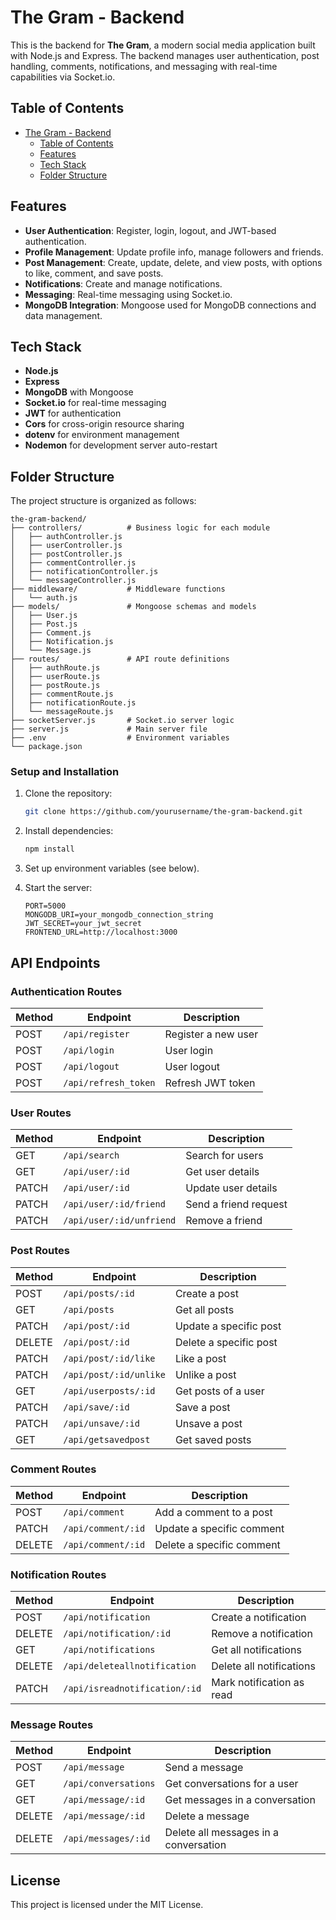 # The Gram - Backend

This is the backend for **The Gram**, a modern social media application built with Node.js and Express. The backend manages user authentication, post handling, comments, notifications, and messaging with real-time capabilities via Socket.io.

## Table of Contents
- [The Gram - Backend](#the-gram---backend)
  - [Table of Contents](#table-of-contents)
  - [Features](#features)
  - [Tech Stack](#tech-stack)
  - [Folder Structure](#folder-structure)

## Features

- **User Authentication**: Register, login, logout, and JWT-based authentication.
- **Profile Management**: Update profile info, manage followers and friends.
- **Post Management**: Create, update, delete, and view posts, with options to like, comment, and save posts.
- **Notifications**: Create and manage notifications.
- **Messaging**: Real-time messaging using Socket.io.
- **MongoDB Integration**: Mongoose used for MongoDB connections and data management.

## Tech Stack

- **Node.js**
- **Express**
- **MongoDB** with Mongoose
- **Socket.io** for real-time messaging
- **JWT** for authentication
- **Cors** for cross-origin resource sharing
- **dotenv** for environment management
- **Nodemon** for development server auto-restart

## Folder Structure

The project structure is organized as follows:

```plaintext
the-gram-backend/
├── controllers/          # Business logic for each module
│   ├── authController.js
│   ├── userController.js
│   ├── postController.js
│   ├── commentController.js
│   ├── notificationController.js
│   └── messageController.js
├── middleware/           # Middleware functions
│   └── auth.js
├── models/               # Mongoose schemas and models
│   ├── User.js
│   ├── Post.js
│   ├── Comment.js
│   ├── Notification.js
│   └── Message.js
├── routes/               # API route definitions
│   ├── authRoute.js
│   ├── userRoute.js
│   ├── postRoute.js
│   ├── commentRoute.js
│   ├── notificationRoute.js
│   └── messageRoute.js
├── socketServer.js       # Socket.io server logic
├── server.js             # Main server file
├── .env                  # Environment variables
└── package.json
```

### Setup and Installation
1. Clone the repository:

    ```bash
    git clone https://github.com/yourusername/the-gram-backend.git
    ```
2. Install dependencies:
   ```bash
   npm install
   ```

3. Set up environment variables (see below).

4. Start the server:


    ```plaintext
    PORT=5000
    MONGODB_URI=your_mongodb_connection_string
    JWT_SECRET=your_jwt_secret
    FRONTEND_URL=http://localhost:3000
    ```

## API Endpoints

### Authentication Routes

| Method | Endpoint               | Description             |
|--------|------------------------|-------------------------|
| POST   | `/api/register`        | Register a new user     |
| POST   | `/api/login`           | User login              |
| POST   | `/api/logout`          | User logout             |
| POST   | `/api/refresh_token`   | Refresh JWT token       |

### User Routes

| Method | Endpoint               | Description                       |
|--------|------------------------|-----------------------------------|
| GET    | `/api/search`          | Search for users                 |
| GET    | `/api/user/:id`        | Get user details                 |
| PATCH  | `/api/user/:id`        | Update user details              |
| PATCH  | `/api/user/:id/friend` | Send a friend request            |
| PATCH  | `/api/user/:id/unfriend`| Remove a friend                 |

### Post Routes

| Method | Endpoint               | Description                     |
|--------|------------------------|---------------------------------|
| POST   | `/api/posts/:id`       | Create a post                   |
| GET    | `/api/posts`           | Get all posts                   |
| PATCH  | `/api/post/:id`        | Update a specific post          |
| DELETE | `/api/post/:id`        | Delete a specific post          |
| PATCH  | `/api/post/:id/like`   | Like a post                     |
| PATCH  | `/api/post/:id/unlike` | Unlike a post                   |
| GET    | `/api/userposts/:id`   | Get posts of a user            |
| PATCH  | `/api/save/:id`        | Save a post                     |
| PATCH  | `/api/unsave/:id`      | Unsave a post                   |
| GET    | `/api/getsavedpost`    | Get saved posts                 |

### Comment Routes

| Method | Endpoint               | Description                        |
|--------|------------------------|------------------------------------|
| POST   | `/api/comment`         | Add a comment to a post           |
| PATCH  | `/api/comment/:id`     | Update a specific comment         |
| DELETE | `/api/comment/:id`     | Delete a specific comment         |

### Notification Routes

| Method | Endpoint               | Description                          |
|--------|------------------------|--------------------------------------|
| POST   | `/api/notification`     | Create a notification                |
| DELETE | `/api/notification/:id` | Remove a notification                |
| GET    | `/api/notifications`    | Get all notifications                |
| DELETE | `/api/deleteallnotification` | Delete all notifications       |
| PATCH  | `/api/isreadnotification/:id` | Mark notification as read      |

### Message Routes

| Method | Endpoint               | Description                          |
|--------|------------------------|--------------------------------------|
| POST   | `/api/message`         | Send a message                      |
| GET    | `/api/conversations`   | Get conversations for a user        |
| GET    | `/api/message/:id`     | Get messages in a conversation      |
| DELETE | `/api/message/:id`     | Delete a message                    |
| DELETE | `/api/messages/:id`    | Delete all messages in a conversation |

## License

This project is licensed under the MIT License.
